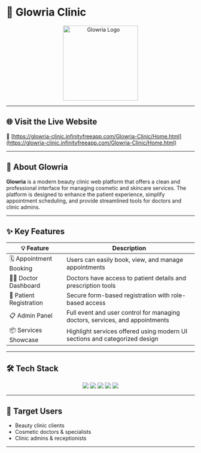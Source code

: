 # 💫 Glowria Clinic

<p align="center">
  <img src="https://github.com/user-attachments/assets/fd79417a-eed4-45c4-b9ac-10f083fcff9d" width="200" alt="Glowria Logo"/>
</p>

---

## 🌐 Visit the Live Website
🔗 [https://glowria-clinic.infinityfreeapp.com/Glowria-Clinic/Home.html](https://glowria-clinic.infinityfreeapp.com/Glowria-Clinic/Home.html)

---

## 📝 About Glowria
**Glowria** is a modern beauty clinic web platform that offers a clean and professional interface for managing cosmetic and skincare services. The platform is designed to enhance the patient experience, simplify appointment scheduling, and provide streamlined tools for doctors and clinic admins.

---

## ✨ Key Features

| 💡 Feature             | Description                                                                           |
|------------------------|---------------------------------------------------------------------------------------|
| 🗓 Appointment Booking | Users can easily book, view, and manage appointments                                 |
| 👩‍⚕️ Doctor Dashboard   | Doctors have access to patient details and prescription tools                        |
| 📝 Patient Registration | Secure form-based registration with role-based access                               |
| 📋 Admin Panel         | Full event and user control for managing doctors, services, and appointments         |
| 📦 Services Showcase    | Highlight services offered using modern UI sections and categorized design          |

---

## 🛠 Tech Stack

<p align="center">
  <img src="https://img.shields.io/badge/HTML5-E34F26?style=for-the-badge&logo=html5&logoColor=white"/>
  <img src="https://img.shields.io/badge/CSS3-1572B6?style=for-the-badge&logo=css3&logoColor=white"/>
  <img src="https://img.shields.io/badge/JavaScript-F7DF1E?style=for-the-badge&logo=javascript&logoColor=black"/>
  <img src="https://img.shields.io/badge/PHP-777BB4?style=for-the-badge&logo=php&logoColor=white"/>
  <img src="https://img.shields.io/badge/MySQL-4479A1?style=for-the-badge&logo=mysql&logoColor=white"/>
</p>

---

## 🎯 Target Users
- Beauty clinic clients
- Cosmetic doctors & specialists
- Clinic admins & receptionists

---
